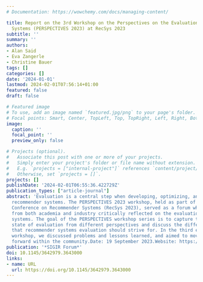 ```yaml
---
# Documentation: https://wowchemy.com/docs/managing-content/

title: Report on the 3rd Workshop on the Perspectives on the Evaluation of Recommender
  Systems (PERSPECTIVES 2023) at RecSys 2023
subtitle: ''
summary: ''
authors:
- Alan Said
- Eva Zangerle
- Christine Bauer
tags: []
categories: []
date: '2024-01-01'
lastmod: 2024-02-01T07:56:14+01:00
featured: false
draft: false

# Featured image
# To use, add an image named `featured.jpg/png` to your page's folder.
# Focal points: Smart, Center, TopLeft, Top, TopRight, Left, Right, BottomLeft, Bottom, BottomRight.
image:
  caption: ''
  focal_point: ''
  preview_only: false

# Projects (optional).
#   Associate this post with one or more of your projects.
#   Simply enter your project's folder or file name without extension.
#   E.g. `projects = ["internal-project"]` references `content/project/deep-learning/index.md`.
#   Otherwise, set `projects = []`.
projects: []
publishDate: '2024-02-01T06:55:36.422729Z'
publication_types: ["article-journal"]
abstract: 'Evaluation is a central step when developing, optimizing, and deploying
  recommender systems. The PERSPECTIVES 2023 workshop, held as part of the 17th ACM
  Conference on Recommender Systems (RecSys 2023), served as a forum where researchers
  from both academia and industry critically reflected on the evaluation of recommender
  systems. The goal of the PERSPECTIVES workshop series is to capture the current
  state of evaluation from different perspectives and discuss the different targets
  that recommender systems evaluation should strive for. In the third edition of the
  workshop, we discussed problems and lessons learned, and aimed to move the discourse
  forward within the community.Date: 19 September 2023.Website: https://perspectives-ws.github.io/2023/.'
publication: '*SIGIR Forum*'
doi: 10.1145/3642979.3643000
links:
- name: URL
  url: https://doi.org/10.1145/3642979.3643000
---
```

